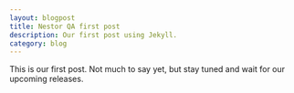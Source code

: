 ```yaml
---
layout: blogpost
title: Nestor QA first post
description: Our first post using Jekyll.
category: blog
---
```


This is our first post. Not much to say yet, but stay tuned and wait for our 
upcoming releases.
